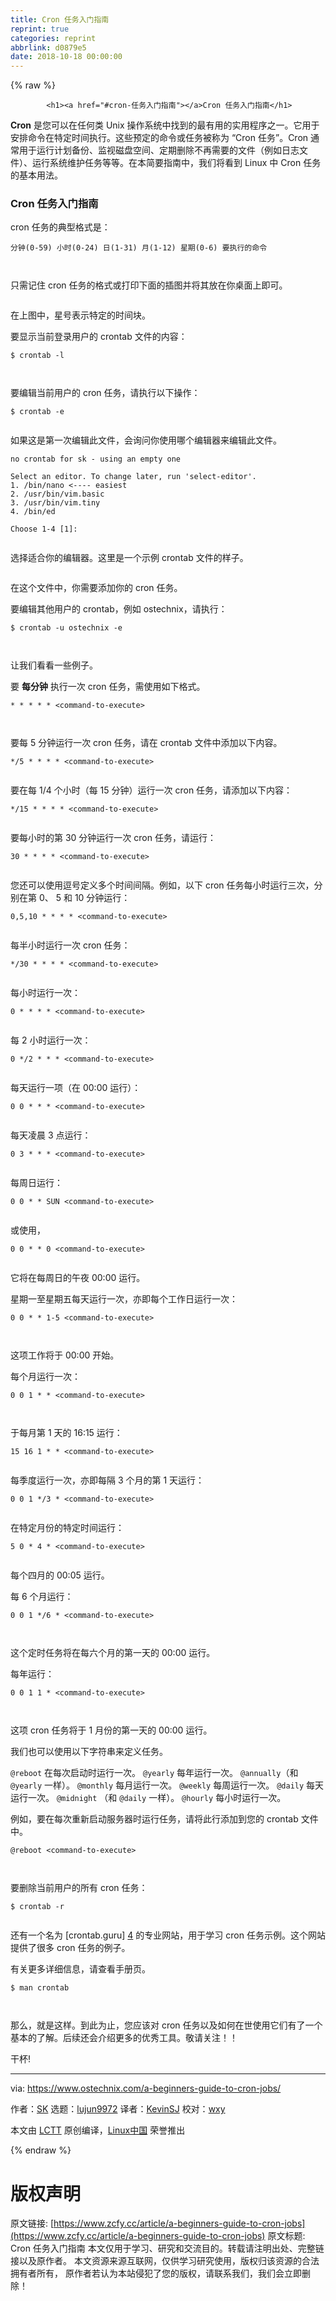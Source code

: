 ```yaml
---
title: Cron 任务入门指南
reprint: true
categories: reprint
abbrlink: d0879e5
date: 2018-10-18 00:00:00
---
```


{% raw %}

            <h1><a href="#cron-任务入门指南"></a>Cron 任务入门指南</h1>
<p><strong>Cron</strong> 是您可以在任何类 Unix 操作系统中找到的最有用的实用程序之一。它用于安排命令在特定时间执行。这些预定的命令或任务被称为 “Cron 任务”。Cron 通常用于运行计划备份、监视磁盘空间、定期删除不再需要的文件（例如日志文件）、运行系统维护任务等等。在本简要指南中，我们将看到 Linux 中 Cron 任务的基本用法。</p>
<h3><a href="#cron-任务入门指南-1"></a>Cron 任务入门指南</h3>
<p>cron 任务的典型格式是：</p>
<pre><code class="hljs lsl">分钟(<span class="hljs-number">0</span><span class="hljs-number">-59</span>) 小时(<span class="hljs-number">0</span><span class="hljs-number">-24</span>) 日(<span class="hljs-number">1</span><span class="hljs-number">-31</span>) 月(<span class="hljs-number">1</span><span class="hljs-number">-12</span>) 星期(<span class="hljs-number">0</span><span class="hljs-number">-6</span>) 要执行的命令

</code></pre><p>只需记住 cron 任务的格式或打印下面的插图并将其放在你桌面上即可。</p>
<p><a href="https://camo.githubusercontent.com/793bf0d4e6813f3c7d131e6b05a4619c840c76c6/687474703a2f2f7777772e6f73746563686e69782e636f6d2f77702d636f6e74656e742f75706c6f6164732f323031382f30352f63726f6e2d6a6f622d666f726d61742d312e706e67"><img src="https://p0.ssl.qhimg.com/t01f500f34de815983a.png" alt=""></a></p>
<p>在上图中，星号表示特定的时间块。</p>
<p>要显示当前登录用户的 crontab 文件的内容：</p>
<pre><code class="hljs shell"><span class="hljs-meta">$</span><span class="bash"> crontab -l</span>

</code></pre><p>要编辑当前用户的 cron 任务，请执行以下操作：</p>
<pre><code class="hljs shell"><span class="hljs-meta">$</span><span class="bash"> crontab -e</span>

</code></pre><p>如果这是第一次编辑此文件，会询问你使用哪个编辑器来编辑此文件。</p>
<pre><code class="hljs sql">no crontab for sk - using an empty one

<span class="hljs-keyword">Select</span> an editor. <span class="hljs-keyword">To</span> <span class="hljs-keyword">change</span> later, run <span class="hljs-string">'select-editor'</span>.
<span class="hljs-number">1.</span> /<span class="hljs-keyword">bin</span>/nano &lt;<span class="hljs-comment">---- easiest</span>
<span class="hljs-number">2.</span> /usr/<span class="hljs-keyword">bin</span>/vim.basic
<span class="hljs-number">3.</span> /usr/<span class="hljs-keyword">bin</span>/vim.tiny
<span class="hljs-number">4.</span> /<span class="hljs-keyword">bin</span>/ed

<span class="hljs-keyword">Choose</span> <span class="hljs-number">1</span><span class="hljs-number">-4</span> [<span class="hljs-number">1</span>]:

</code></pre><p>选择适合你的编辑器。这里是一个示例 crontab 文件的样子。</p>
<p><a href="https://camo.githubusercontent.com/2113cb042022b9088cc119714263b9beb4e729dc/687474703a2f2f7777772e6f73746563686e69782e636f6d2f77702d636f6e74656e742f75706c6f6164732f323031382f30352f63726f6e2d6a6f62732d312e706e67"><img src="https://p0.ssl.qhimg.com/t0137f3e85d70fe09f1.png" alt=""></a></p>
<p>在这个文件中，你需要添加你的 cron 任务。</p>
<p>要编辑其他用户的 crontab，例如 ostechnix，请执行：</p>
<pre><code class="hljs shell"><span class="hljs-meta">$</span><span class="bash"> crontab -u ostechnix -e</span>

</code></pre><p>让我们看看一些例子。</p>
<p>要 <strong>每分钟</strong> 执行一次 cron 任务，需使用如下格式。</p>
<pre><code class="hljs markdown"><span class="hljs-bullet">* </span><span class="hljs-bullet">* *</span> <span class="hljs-bullet">* *</span> <span class="xml"><span class="hljs-tag">&lt;<span class="hljs-name">command-to-execute</span>&gt;</span></span>

</code></pre><p>要每 5 分钟运行一次 cron 任务，请在 crontab 文件中添加以下内容。</p>
<pre><code class="hljs autoit">*/<span class="hljs-number">5</span> * * * * &lt;command-<span class="hljs-keyword">to</span>-<span class="hljs-built_in">execute</span>&gt;

</code></pre><p>要在每 1/4 个小时（每 15 分钟）运行一次 cron 任务，请添加以下内容：</p>
<pre><code class="hljs autoit">*/<span class="hljs-number">15</span> * * * * &lt;command-<span class="hljs-keyword">to</span>-<span class="hljs-built_in">execute</span>&gt;

</code></pre><p>要每小时的第 30 分钟运行一次 cron 任务，请运行：</p>
<pre><code class="hljs basic"><span class="hljs-symbol">30 </span>* * * * &lt;command-<span class="hljs-keyword">to</span>-execute&gt;

</code></pre><p>您还可以使用逗号定义多个时间间隔。例如，以下 cron 任务每小时运行三次，分别在第 0、 5 和 10 分钟运行：</p>
<pre><code class="hljs lsl"><span class="hljs-number">0</span>,<span class="hljs-number">5</span>,<span class="hljs-number">10</span> * * * * &lt;command-to-execute&gt;

</code></pre><p>每半小时运行一次 cron 任务：</p>
<pre><code class="hljs autoit">*/<span class="hljs-number">30</span> * * * * &lt;command-<span class="hljs-keyword">to</span>-<span class="hljs-built_in">execute</span>&gt;

</code></pre><p>每小时运行一次：</p>
<pre><code class="hljs basic"><span class="hljs-symbol">0 </span>* * * * &lt;command-<span class="hljs-keyword">to</span>-execute&gt;

</code></pre><p>每 2 小时运行一次：</p>
<pre><code class="hljs basic"><span class="hljs-symbol">0 </span>*/<span class="hljs-number">2</span> * * * &lt;command-<span class="hljs-keyword">to</span>-execute&gt;

</code></pre><p>每天运行一项（在 00:00 运行）：</p>
<pre><code class="hljs basic"><span class="hljs-symbol">0 </span><span class="hljs-number">0</span> * * * &lt;command-<span class="hljs-keyword">to</span>-execute&gt;

</code></pre><p>每天凌晨 3 点运行：</p>
<pre><code class="hljs basic"><span class="hljs-symbol">0 </span><span class="hljs-number">3</span> * * * &lt;command-<span class="hljs-keyword">to</span>-execute&gt;

</code></pre><p>每周日运行：</p>
<pre><code class="hljs basic"><span class="hljs-symbol">0 </span><span class="hljs-number">0</span> * * SUN &lt;command-<span class="hljs-keyword">to</span>-execute&gt;

</code></pre><p>或使用，</p>
<pre><code class="hljs basic"><span class="hljs-symbol">0 </span><span class="hljs-number">0</span> * * <span class="hljs-number">0</span> &lt;command-<span class="hljs-keyword">to</span>-execute&gt;

</code></pre><p>它将在每周日的午夜 00:00 运行。</p>
<p>星期一至星期五每天运行一次，亦即每个工作日运行一次：</p>
<pre><code class="hljs basic"><span class="hljs-symbol">0 </span><span class="hljs-number">0</span> * * <span class="hljs-number">1</span>-<span class="hljs-number">5</span> &lt;command-<span class="hljs-keyword">to</span>-execute&gt;

</code></pre><p>这项工作将于 00:00 开始。</p>
<p>每个月运行一次：</p>
<pre><code class="hljs basic"><span class="hljs-symbol">0 </span><span class="hljs-number">0</span> <span class="hljs-number">1</span> * * &lt;command-<span class="hljs-keyword">to</span>-execute&gt;

</code></pre><p>于每月第 1 天的 16:15 运行：</p>
<pre><code class="hljs basic"><span class="hljs-symbol">15 </span><span class="hljs-number">16</span> <span class="hljs-number">1</span> * * &lt;command-<span class="hljs-keyword">to</span>-execute&gt;

</code></pre><p>每季度运行一次，亦即每隔 3 个月的第 1 天运行：</p>
<pre><code class="hljs basic"><span class="hljs-symbol">0 </span><span class="hljs-number">0</span> <span class="hljs-number">1</span> */<span class="hljs-number">3</span> * &lt;command-<span class="hljs-keyword">to</span>-execute&gt;

</code></pre><p>在特定月份的特定时间运行：</p>
<pre><code class="hljs basic"><span class="hljs-symbol">5 </span><span class="hljs-number">0</span> * <span class="hljs-number">4</span> * &lt;command-<span class="hljs-keyword">to</span>-execute&gt;

</code></pre><p>每个四月的 00:05 运行。</p>
<p>每 6 个月运行：</p>
<pre><code class="hljs basic"><span class="hljs-symbol">0 </span><span class="hljs-number">0</span> <span class="hljs-number">1</span> */<span class="hljs-number">6</span> * &lt;command-<span class="hljs-keyword">to</span>-execute&gt;

</code></pre><p>这个定时任务将在每六个月的第一天的 00:00 运行。</p>
<p>每年运行：</p>
<pre><code class="hljs basic"><span class="hljs-symbol">0 </span><span class="hljs-number">0</span> <span class="hljs-number">1</span> <span class="hljs-number">1</span> * &lt;command-<span class="hljs-keyword">to</span>-execute&gt;

</code></pre><p>这项 cron 任务将于 1 月份的第一天的 00:00 运行。</p>
<p>我们也可以使用以下字符串来定义任务。</p>
<p><code>@reboot</code> 在每次启动时运行一次。 <code>@yearly</code> 每年运行一次。 <code>@annually</code>（和 <code>@yearly</code> 一样）。 <code>@monthly</code> 每月运行一次。 <code>@weekly</code> 每周运行一次。 <code>@daily</code> 每天运行一次。 <code>@midnight</code> （和 <code>@daily</code> 一样）。 <code>@hourly</code> 每小时运行一次。</p>
<p>例如，要在每次重新启动服务器时运行任务，请将此行添加到您的 crontab 文件中。</p>
<pre><code class="hljs autoit"><span class="hljs-symbol">@reboot</span> &lt;command-<span class="hljs-keyword">to</span>-<span class="hljs-built_in">execute</span>&gt;

</code></pre><p>要删除当前用户的所有 cron 任务：</p>
<pre><code class="hljs shell"><span class="hljs-meta">$</span><span class="bash"> crontab -r</span>

</code></pre><p>还有一个名为 [crontab.guru] <a href="https://crontab.guru/">4</a> 的专业网站，用于学习 cron 任务示例。这个网站提供了很多 cron 任务的例子。</p>
<p>有关更多详细信息，请查看手册页。</p>
<pre><code class="hljs shell"><span class="hljs-meta">$</span><span class="bash"> man crontab</span>

</code></pre><p>那么，就是这样。到此为止，您应该对 cron 任务以及如何在世使用它们有了一个基本的了解。后续还会介绍更多的优秀工具。敬请关注！！</p>
<p>干杯!</p>
<hr>
<p>via: <a href="https://www.ostechnix.com/a-beginners-guide-to-cron-jobs/">https://www.ostechnix.com/a-beginners-guide-to-cron-jobs/</a></p>
<p>作者：<a href="https://www.ostechnix.com/author/sk/">SK</a> 选题：<a href="https://github.com/lujun9972">lujun9972</a> 译者：<a href="https://github.com/KevinSJ">KevinSJ</a> 校对：<a href="https://github.com/wxy">wxy</a></p>
<p>本文由 <a href="https://github.com/LCTT/TranslateProject">LCTT</a> 原创编译，<a href="https://linux.cn/">Linux中国</a> 荣誉推出</p>

          
{% endraw %}

# 版权声明
原文链接: [https://www.zcfy.cc/article/a-beginners-guide-to-cron-jobs](https://www.zcfy.cc/article/a-beginners-guide-to-cron-jobs)
原文标题: Cron 任务入门指南
本文仅用于学习、研究和交流目的。转载请注明出处、完整链接以及原作者。
本文资源来源互联网，仅供学习研究使用，版权归该资源的合法拥有者所有，
原作者若认为本站侵犯了您的版权，请联系我们，我们会立即删除！
